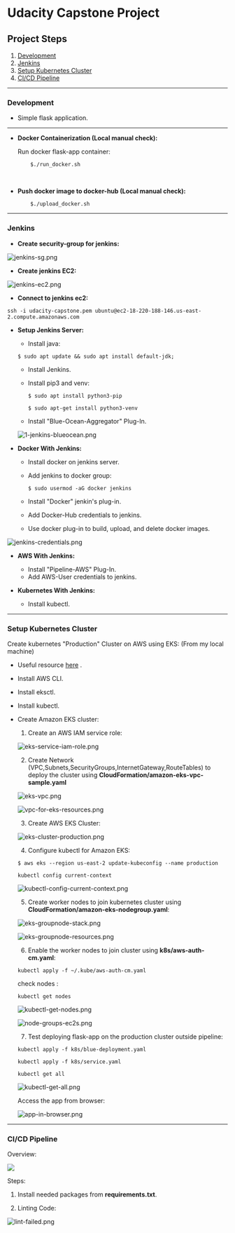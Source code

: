 # Udacity Capstone Project 


## Project Steps

1. [Development](#development)
2. [Jenkins](#jenkins)
3. [Setup Kubernetes Cluster](#setup-kubernetes-cluster)
4. [CI/CD Pipeline](#ci/cd-pipeline)

<hr>

### Development

 - Simple flask application.

<hr>

- **Docker Containerization (Local manual check):**

    Run docker flask-app container:

    ```
        $./run_docker.sh
    ```

<br>

- **Push docker image to docker-hub (Local manual check):**

    ```
        $./upload_docker.sh
    ```
<hr>

### Jenkins

- **Create security-group for jenkins:**

![jenkins-sg.png](screenshots/jenkins-sg.png)

- **Create jenkins EC2:**

![jenkins-ec2.png](screenshots/jenkins-ec2.png)

- **Connect to jenkins ec2:**

```
ssh -i udacity-capstone.pem ubuntu@ec2-18-220-188-146.us-east-2.compute.amazonaws.com
```

- **Setup Jenkins Server:** 

    - Install java:

    ```
    $ sudo apt update && sudo apt install default-jdk;
    ```

    - Install Jenkins.

    - Install pip3 and venv:
        ```
        $ sudo apt install python3-pip
        ```
        ```
        $ sudo apt-get install python3-venv
        ```

    - Install "Blue-Ocean-Aggregator" Plug-In.

    ![1-jenkins-blueocean.png](screenshots/1-jenkins-blueocean.png)


- **Docker With Jenkins:**

    - Install docker on jenkins server.

    - Add jenkins to docker group:
        ```
        $ sudo usermod -aG docker jenkins
        ```

    - Install "Docker" jenkin's plug-in.

    - Add Docker-Hub credentials to jenkins.

    - Use docker plug-in to build, upload, and delete docker images.

![jenkins-credentials.png](screenshots/jenkins-credentials.png)

- **AWS With Jenkins:**

    - Install "Pipeline-AWS" Plug-In.
    - Add AWS-User credentials to jenkins.
    

- **Kubernetes With Jenkins:**

    - Install kubectl.

<hr>

### Setup Kubernetes Cluster

Create kubernetes "Production" Cluster on AWS using EKS: (From my local machine)

- Useful resource [here](https://docs.aws.amazon.com/eks/latest/userguide/getting-started-eksctl.html) .

- Install AWS CLI.
- Install eksctl.
- Install kubectl.
- Create Amazon EKS cluster:
    1. Create an AWS IAM service role:

    ![eks-service-iam-role.png](screenshots/eks-service-iam-role.png)

    2. Create Network (VPC,Subnets,SecurityGroups,InternetGateway,RouteTables) to deploy the cluster using **CloudFormation/amazon-eks-vpc-sample.yaml**

    ![eks-vpc.png](screenshots/eks-vpc.png)

    ![vpc-for-eks-resources.png](screenshots/vpc-for-eks-resources.png)

    3. Create AWS EKS Cluster:

    ![eks-cluster-production.png](screenshots/eks-cluster-production.png)

    4. Configure kubectl for Amazon EKS:

    ```
    $ aws eks --region us-east-2 update-kubeconfig --name production
    ```

    ```
    kubectl config current-context
    ```

    ![kubectl-config-current-context.png](screenshots/kubectl-config-current-context.png)

    5. Create worker nodes to join kubernetes cluster using **CloudFormation/amazon-eks-nodegroup.yaml**:

    ![eks-groupnode-stack.png](screenshots/eks-groupnode-stack.png)

    
    ![eks-groupnode-resources.png](screenshots/eks-groupnode-resources.png)

    6. Enable the worker nodes to join cluster using **k8s/aws-auth-cm.yaml**: 

    ```
    kubectl apply -f ~/.kube/aws-auth-cm.yaml
    ```

    check nodes :

    ```
    kubectl get nodes
    ```

    ![kubectl-get-nodes.png](screenshots/kubectl-get-nodes.png)

    ![node-groups-ec2s.png](screenshots/node-groups-ec2s.png)
    

    7. Test deploying flask-app on the production cluster outside pipeline:

    ```
    kubectl apply -f k8s/blue-deployment.yaml 
    ```

    ```
    kubectl apply -f k8s/service.yaml 
    ```

    ```
    kubectl get all
    ```

    ![kubectl-get-all.png](screenshots/kubectl-get-all.png)

    Access the app from browser:

    ![app-in-browser.png](screenshots/app-in-browser.png)

<hr>

### CI/CD Pipeline

Overview: 

![](screenshots/Jenkins-Pipeline.png)

Steps:

1. Install needed packages from **requirements.txt**.

2. Linting Code:

![lint-failed.png](screenshots/lint-failed.png)




